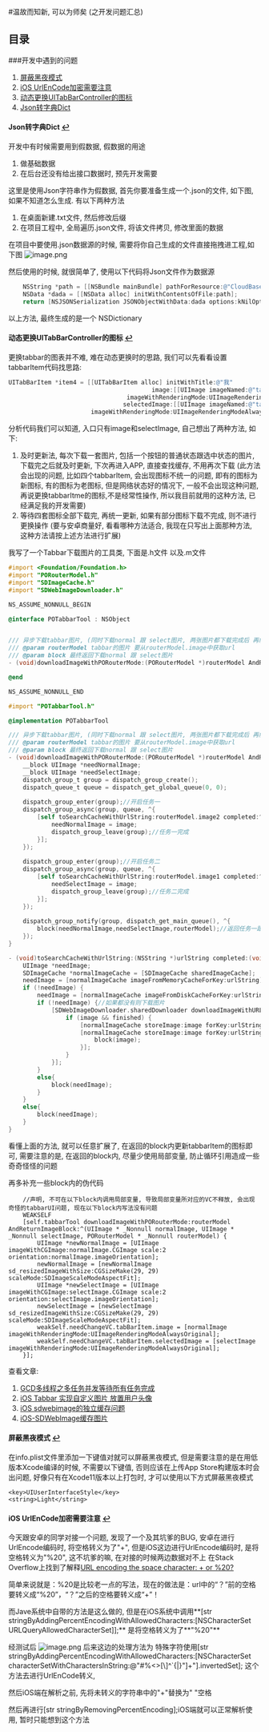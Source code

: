 #温故而知新, 可以为师矣 (之开发问题汇总)
## <a name="目录"></a>目录
###<a name="开发中遇到的问题"></a>开发中遇到的问题
1. [屏蔽黑夜模式](#屏蔽黑夜模式)
2. [iOS UrlEnCode加密需要注意](#iOSUrlEnCode加密需要注意)
3. [动态更换UITabBarController的图标](#动态更换UITabBarController的图标)
4. [Json转字典Dict](#Json转字典Dict)

#### <a name="Json转字典Dict"></a>Json转字典Dict [↩](#开发中遇到的问题)
开发中有时候需要用到假数据, 假数据的用途

1. 做基础数据
2. 在后台还没有给出接口数据时, 预先开发需要

这里是使用Json字符串作为假数据, 首先你要准备生成一个.json的文件, 如下图, 如果不知道怎么生成. 有以下两种方法

1. 在桌面新建.txt文件, 然后修改后缀
2. 在项目工程中, 全局遍历.json文件, 将该文件拷贝, 修改里面的数据

在项目中要使用.json数据源的时候, 需要将你自己生成的文件直接拖拽进工程,如下图
![image.png](https://upload-images.jianshu.io/upload_images/1367029-21fff9d55f9a6d33.png?imageMogr2/auto-orient/strip%7CimageView2/2/w/1240)

然后使用的时候, 就很简单了, 使用以下代码将Json文件作为数据源

```Objective-C
	NSString *path = [[NSBundle mainBundle] pathForResource:@"CloudBase" ofType:@"json"];
    NSData *dada = [[NSData alloc] initWithContentsOfFile:path];
    return [NSJSONSerialization JSONObjectWithData:dada options:kNilOptions error:nil];
```
以上方法, 最终生成的是一个 NSDictionary

#### <a name="动态更换UITabBarController的图标"></a>动态更换UITabBarController的图标 [↩](#开发中遇到的问题)
更换tabbar的图表并不难, 难在动态更换时的思路, 我们可以先看看设置tabbarItem代码找思路:

```Objective-C
UITabBarItem *item4 = [[UITabBarItem alloc] initWithTitle:@"我"
                                        image:[[UIImage imageNamed:@"tab_me_normal"]
                                 imageWithRenderingMode:UIImageRenderingModeAlwaysOriginal]
                                selectedImage:[[UIImage imageNamed:@"tab_me_click"]
                       imageWithRenderingMode:UIImageRenderingModeAlwaysOriginal]];
```
分析代码我们可以知道, 入口只有image和selectImage, 自己想出了两种方法, 如下:

1. 及时更新法, 每次下载一套图片, 包括一个按钮的普通状态跟选中状态的图片, 下载完之后就及时更新, 下次再进入APP, 直接查找缓存, 不用再次下载 (此方法会出现的问题, 比如四个tabbarItem, 会出现图标不统一的问题, 即有的图标为新图标, 有的图标为老图标, 但是网络状态好的情况下, 一般不会出现这种问题, 再说更换tabbarItme的图标,不是经常性操作, 所以我目前就用的这种方法, 已经满足我的开发需要)
2. 等待四套图标全部下载完, 再统一更新, 如果有部分图标下载不完成, 则不进行更换操作 (要与安卓商量好, 看看哪种方法适合, 我现在只写出上面那种方法, 这种方法请按上述方法进行扩展)

我写了一个Tabbar下载图片的工具类, 下面是.h文件 以及.m文件

```Objective-C
#import <Foundation/Foundation.h>
#import "PORouterModel.h"
#import "SDImageCache.h"
#import "SDWebImageDownloader.h"

NS_ASSUME_NONNULL_BEGIN

@interface POTabbarTool : NSObject


/// 异步下载tabbar图片, (同时下载normal 跟 select图片, 两张图片都下载完成后 再触发最终的回调block)
/// @param routerModel tabbar的图片 要从routerModel.image中获取url
/// @param block 最终返回下载normal 跟 select图片
- (void)downloadImageWithPORouterMode:(PORouterModel *)routerModel AndReturnImageBlock:(void(^)(UIImage *normalImage, UIImage *selectImage, PORouterModel *routerModel))block;

@end

NS_ASSUME_NONNULL_END
```

```Objective-C
#import "POTabbarTool.h"

@implementation POTabbarTool

/// 异步下载tabbar图片, (同时下载normal 跟 select图片, 两张图片都下载完成后 再触发最终的回调block)
/// @param routerModel tabbar的图片 要从routerModel.image中获取url
/// @param block 最终返回下载normal 跟 select图片
- (void)downloadImageWithPORouterMode:(PORouterModel *)routerModel AndReturnImageBlock:(void(^)(UIImage *normalImage, UIImage *selectImage, PORouterModel *routerModel))block{
    __block UIImage *needNormalImage;
    __block UIImage *needSelectImage;
    dispatch_group_t group = dispatch_group_create();
    dispatch_queue_t queue = dispatch_get_global_queue(0, 0);
    
    dispatch_group_enter(group);//开启任务一
    dispatch_group_async(group, queue, ^{
        [self toSearchCacheWithUrlString:routerModel.image2 completed:^(UIImage *image) {
            needNormalImage = image;
            dispatch_group_leave(group);//任务一完成
        }];
    });
    
    dispatch_group_enter(group);//开启任务二
    dispatch_group_async(group, queue, ^{
        [self toSearchCacheWithUrlString:routerModel.image1 completed:^(UIImage *image) {
            needSelectImage = image;
            dispatch_group_leave(group);//任务二完成
        }];
    });
    
    dispatch_group_notify(group, dispatch_get_main_queue(), ^{
        block(needNormalImage,needSelectImage,routerModel);//返回任务一跟任务二的数据
    });
}

- (void)toSearchCacheWithUrlString:(NSString *)urlString completed:(void (^)(UIImage *image))block{///<用SDImageCache去查找或下载图片, 最终返回图片
    UIImage *needImage;
    SDImageCache *normalImageCache = [SDImageCache sharedImageCache];
    needImage = [normalImageCache imageFromMemoryCacheForKey:urlString];//从内存中获取图片
    if (!needImage) {
        needImage = [normalImageCache imageFromDiskCacheForKey:urlString];//从硬盘中获取图片
        if (!needImage) {//如果都没有则下载图片
            [SDWebImageDownloader.sharedDownloader downloadImageWithURL:[NSURL URLWithString:urlString] completed:^(UIImage * _Nullable image, NSData * _Nullable data, NSError * _Nullable error, BOOL finished) {
                if (image && finished) {
                    [normalImageCache storeImage:image forKey:urlString toDisk:YES completion:nil];//执行缓存图片 (包括缓存到内存和本地)
                    [normalImageCache storeImage:image forKey:urlString toDisk:YES completion:^{//本来有想过在这里直接处理过的图片, 但是发现图片会出问题, 所以处理图片的逻辑就放最外层了
                        block(image);
                    }];
                }
            }];
        }
        else{
            block(needImage);
        }
    }
    else{
        block(needImage);
    }
}
```
看懂上面的方法, 就可以任意扩展了, 在返回的block内更新tabbarItem的图标即可, 需要注意的是, 在返回的block内, 尽量少使用局部变量, 防止循环引用造成一些奇奇怪怪的问题

再多补充一些block内的伪代码
```
	//声明, 不可在以下block内调用局部变量, 导致局部变量所对应的VC不释放, 会出现奇怪的tabbarUI问题, 现在以下block内写法没有问题
	WEAKSELF
    [self.tabbarTool downloadImageWithPORouterMode:routerModel AndReturnImageBlock:^(UIImage * _Nonnull normalImage, UIImage * _Nonnull selectImage, PORouterModel * _Nonnull routerModel) {
        UIImage *newNormalImage = [UIImage imageWithCGImage:normalImage.CGImage scale:2 orientation:normalImage.imageOrientation];
        newNormalImage = [newNormalImage sd_resizedImageWithSize:CGSizeMake(29, 29) scaleMode:SDImageScaleModeAspectFit];
        UIImage *newSelectImage = [UIImage imageWithCGImage:selectImage.CGImage scale:2 orientation:selectImage.imageOrientation];
        newSelectImage = [newSelectImage sd_resizedImageWithSize:CGSizeMake(29, 29) scaleMode:SDImageScaleModeAspectFit];
        weakSelf.needChangeVC.tabBarItem.image = [normalImage imageWithRenderingMode:UIImageRenderingModeAlwaysOriginal];
        weakSelf.needChangeVC.tabBarItem.selectedImage = [selectImage imageWithRenderingMode:UIImageRenderingModeAlwaysOriginal];
    }];
```

查看文章:

1. [GCD多线程之多任务并发等待所有任务完成](https://www.jianshu.com/p/9b5a2af8acc4)
2. [iOS Tabbar 实现自定义图片 放置用户头像](https://www.jianshu.com/p/6cb0b0dd974e)
3. [iOS sdwebimage的独立缓存问题](https://segmentfault.com/q/1010000006098767/a-1020000006098923)
4. [iOS-SDWebImage缓存图片](https://www.jianshu.com/p/42ccc05f6cba)

#### <a name="屏蔽黑夜模式"></a>屏蔽黑夜模式  [↩](#开发中遇到的问题)
在info.plist文件里添加一下键值对就可以屏蔽黑夜模式, 但是需要注意的是在用低版本Xcode编译的时候, 不需要以下键值, 否则应该在上传App Store构建版本时会出问题, 好像只有在Xcode11版本以上打包时, 才可以使用以下方式屏蔽黑夜模式

```
<key>UIUserInterfaceStyle</key>
<string>Light</string>
```
#### <a name="iOSUrlEnCode加密需要注意"></a>iOS UrlEnCode加密需要注意 [↩](#开发中遇到的问题)
今天跟安卓的同学对接一个问题, 发现了一个及其坑爹的BUG, 安卓在进行UrlEncode编码时, 将空格转义为了"+", 但是iOS这边进行UrlEncode编码时, 是将空格转义为"%20", 这不坑爹的嘛, 在对接的时候两边数据对不上
在Stack Overflow上找到了解释[URL encoding the space character: + or %20?](https://stackoverflow.com/questions/1634271/url-encoding-the-space-character-or-20)

简单来说就是：%20是比较老一点的写法，现在的做法是：url中的“？”前的空格要转义成“%20”，“？”之后的空格要转义成“+”！

而Jave系统中自带的方法是这么做的, 但是在iOS系统中调用**[str stringByAddingPercentEncodingWithAllowedCharacters:[NSCharacterSet URLQueryAllowedCharacterSet]];** 是将空格转义为了**"%20"**

经测试后
![image.png](https://upload-images.jianshu.io/upload_images/1367029-04cdd32c42b8f30f.png?imageMogr2/auto-orient/strip%7CimageView2/2/w/1240)
后来这边的处理方法为
特殊字符使用[str stringByAddingPercentEncodingWithAllowedCharacters:[NSCharacterSet characterSetWithCharactersInString:@"#%<>[\\]^`{|}\"]+"].invertedSet];
这个方法去进行UrlEnCode转义, 

然后iOS端在解析之前, 先将未转义的字符串中的"+"替换为" "空格

然后再进行[str stringByRemovingPercentEncoding];iOS端就可以正常解析使用, 暂时只能想到这个方法
